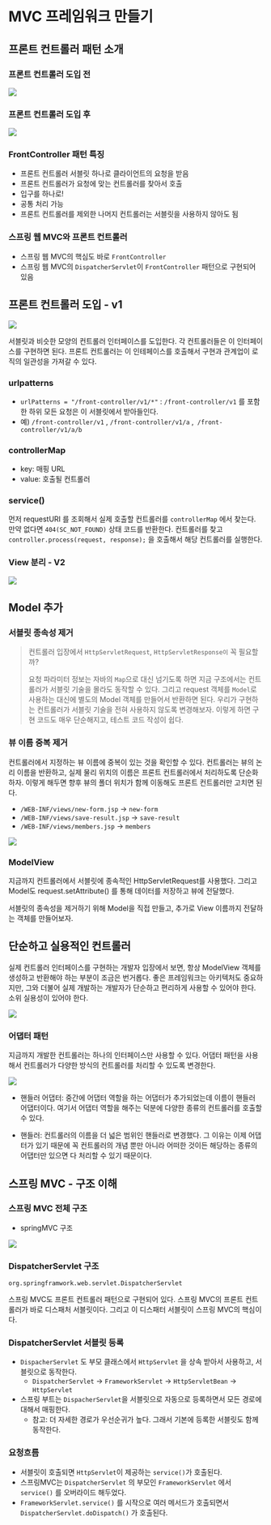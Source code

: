 
# MVC 프레임워크 만들기

## 프론트 컨트롤러 패턴 소개

### 프론트 컨트롤러 도입 전
![](./res/1.png)

### 프론트 컨트롤러 도입 후
![](./res/2.png)

### FrontController 패턴 특징

* 프론트 컨트롤러 서블릿 하나로 클라이언트의 요청을 받음 
* 프론트 컨트롤러가 요청에 맞는 컨트롤러를 찾아서 호출
* 입구를 하나로!
* 공통 처리 가능
* 프론트 컨트롤러를 제외한 나머지 컨트롤러는 서블릿을 사용하지 않아도 됨

### 스프링 웹 MVC와 프론트 컨트롤러
* 스프링 웹 MVC의 핵심도 바로 `FrontController`
* 스프링 웹 MVC의 `DispatcherServlet`이 `FrontController` 패턴으로 구현되어 있음


## 프론트 컨트롤러 도입 - v1

![](./res/3.png)

서블릿과 비슷한 모양의 컨트롤러 인터페이스를 도입한다. 각 컨트롤러들은 이 인터페이스를 구현하면 된다. 
프론트 컨트롤러는 이 인테페이스를 호출해서 구현과 관계업이 로직의 일관성을 가져갈 수 있다.


### urlpatterns
* `urlPatterns = "/front-controller/v1/*"` : `/front-controller/v1` 를 포함한 하위 모든 요청은 이 서블릿에서 받아들인다.
* 예) `/front-controller/v1` , `/front-controller/v1/a` ,` /front-controller/v1/a/b`


### controllerMap

* key: 매핑 URL
* value: 호출될 컨트롤러

### service()

먼저 requestURI 를 조회해서 실제 호출할 컨트롤러를 `controllerMap` 에서 찾는다. 
만약 없다면 `404(SC_NOT_FOUND)` 상태 코드를 반환한다.
컨트롤러를 찾고` controller.process(request, response);` 을 호출해서 해당 컨트롤러를 실행한다.

### View 분리 - V2

![](./res/4.png)

## Model 추가

### 서블릿 종속성 제거

> 컨트롤러 입장에서 `HttpServletRequest`, `HttpServletResponse이` 꼭 필요할까?
> 
> 요청 파라미터 정보는 자바의 `Map`으로 대신 넘기도록 하면 지금 구조에서는 컨트롤러가 서블릿 기술을 몰라도 동작할 수 있다.
> 그리고 request 객체를 `Model`로 사용하는 대신에 별도의 Model 객체를 만들어서 반환하면 된다. 우리가 구현하는 컨트롤러가 서블릿 기술을 전혀 사용하지 않도록 변경해보자.
> 이렇게 하면 구현 코드도 매우 단순해지고, 테스트 코드 작성이 쉽다.

### 뷰 이름 중복 제거

컨트롤러에서 지정하는 뷰 이름에 중복이 있는 것을 확인할 수 있다.
컨트롤러는 뷰의 논리 이름을 반환하고, 실제 물리 위치의 이름은 프론트 컨트롤러에서 처리하도록 단순화 하자.
이렇게 해두면 향후 뷰의 폴더 위치가 함께 이동해도 프론트 컨트롤러만 고치면 된다.

* `/WEB-INF/views/new-form.jsp` -> `new-form`
* `/WEB-INF/views/save-result.jsp` -> `save-result `
* `/WEB-INF/views/members.jsp` -> `members`
      
![](./res/5.png)

### ModelView

지금까지 컨트롤러에서 서블릿에 종속적인 HttpServletRequest를 사용했다. 그리고 Model도 request.setAttribute() 를 통해
데이터를 저장하고 뷰에 전달했다.

서블릿의 종속성을 제거하기 위해 Model을 직접 만들고, 추가로 View 이름까지 전달하는 객체를 만들어보자.

## 단순하고 실용적인 컨트롤러

실제 컨트롤러 인터페이스를 구현하는 개발자 입장에서 보면, 항상 ModelView 객체를 생성하고 반환해야 하는 부분이 조금은 번거롭다.
좋은 프레임워크는 아키텍처도 중요하지만, 그와 더불어 실제 개발하는 개발자가 단순하고 편리하게 사용할 수 있어야 한다. 소위 실용성이 있어야 한다.

![](./res/6.png)

### 어댑터 패턴

지금까지 개발한 컨트롤러는 하나의 인터페이스만 사용할 수 있다.
어댑터 패턴을 사용해서 컨트롤러가 다양한 방식의 컨트롤러를 처리할 수 있도록 변경한다.

![](./res/7.png)

* 핸들러 어댑터: 중간에 어댑터 역할을 하는 어댑터가 추가되었는데 이름이 핸들러 어댑터이다. 여기서 어댑터 역할을 
  해주는 덕분에 다양한 종류의 컨트롤러를 호출할 수 있다.

* 핸들러: 컨트롤러의 이름을 더 넓은 범위인 핸들러로 변경했다. 그 이유는 이제 어댑터가 있기 때문에 꼭 컨트롤러의 
  개념 뿐만 아니라 어떠한 것이든 해당하는 종류의 어댑터만 있으면 다 처리할 수 있기 때문이다.

## 스프링 MVC - 구조 이해

### 스프링 MVC 전체 구조

* springMVC 구조

![](./res/8.png)

### DispatcherServlet 구조
`org.springframwork.web.servlet.DispatcherServlet`

스프링 MVC도 프론트 컨트롤러 패턴으로 구현되어 있다.
스프링 MVC의 프론트 컨트롤러가 바로 디스패처 서블릿이다.
그리고 이 디스패터 서블릿이 스프링 MVC의 핵심이다.

### DispatcherServlet 서블릿 등록

* `DispacherServlet` 도 부모 클래스에서 `HttpServlet` 을 상속 받아서 사용하고, 서블릿으로 동작한다.
  * `DispatcherServlet` -> `FrameworkServlet` -> `HttpServletBean` -> `HttpServlet`
* 스프링 부트는 `DispacherServlet`을 서블릿으로 자동으로 등록하면서 모든 경로에 대해서 매핑한다.
  * 참고: 더 자세한 경로가 우선순귀가 높다. 그래서 기본에 등록한 서블릿도 함께 동작한다.

### 요청흐름

* 서블릿이 호출되면 `HttpServlet`이 제공하는 `service()`가 호출된다.
* 스프링MVC는 `DispatcherServlet` 의 부모인 `FrameworkServlet` 에서 `service()` 를 오버라이드 해두었다.
* `FrameworkServlet.service()` 를 시작으로 여러 메서드가 호출되면서 `DispatcherServlet.doDispatch()` 가 호출된다.

